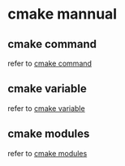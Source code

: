 # cmake mannual
## cmake command
 refer to [ cmake command ](https://cmake.org/cmake/help/latest/manual/cmake-commands.7.html)
## cmake variable
 refer to [cmake variable](https://cmake.org/cmake/help/latest/manual/cmake-variables.7.html)
## cmake modules
 refer to [cmake modules](https://cmake.org/cmake/help/latest/manual/cmake-modules.7.html)
